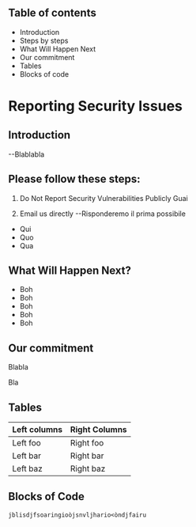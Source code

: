 ## Table of contents
- Introduction
- Steps by steps
- What Will Happen Next
- Our commitment
- Tables
- Blocks of code

# Reporting Security Issues

## Introduction
--Blablabla

## Please follow these steps:
1. Do Not Report Security Vulnerabilities Publicly 
Guai

2. Email us directly
--Risponderemo il prima possibile
- Qui
- Quo 
- Qua

## What Will Happen Next?
- Boh 
- Boh 
- Boh 
- Boh 
- Boh 

## Our commitment 
Blabla

Bla

## Tables

| Left columns | Right Columns |
| ------------- | ------------- |
| Left foo | Right foo |
| Left bar  | Right bar  |
| Left baz  | Right baz  |

## Blocks of Code
```jblisdjfsoaringioòjsnvljhario<òndjfairu```

